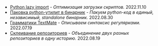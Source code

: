 * [Python lazy import](./04.html) - *Оптимизация загрузки скриптов.* 2022.11.10
* [Паковка python-утилит в бинарник](./03.html) - *Пакуем python-код в единый, независимый, standalone бинарник.* 2022.08.30
* [Грамматики TextMate](./02.html) - *Описываем синтаксис регулярками.* 2022.07.19
* [Склеивание репозиториев](./01.html) - *Объединение двух разных репозиториев в одну историю.* 2022.08.19
